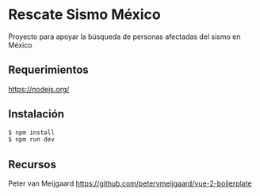 # Rescate Sismo México
Proyecto para apoyar la búsqueda de personas afectadas del sismo en México

## Requerimientos
https://nodejs.org/

## Instalación
``` bash
$ npm install
$ npm run dev
```

## Recursos
Peter van Meijgaard https://github.com/petervmeijgaard/vue-2-boilerplate